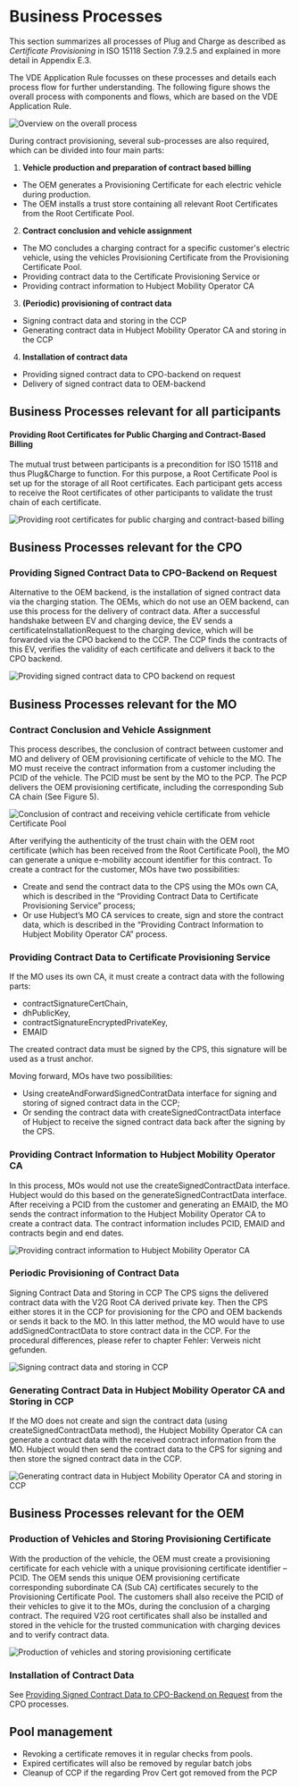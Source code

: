 # Business Processes

This section summarizes all processes of Plug and Charge as described as _Certificate Provisioning_ in ISO 15118 Section 7.9.2.5 and explained in more detail in Appendix E.3.

The VDE Application Rule focusses on these processes and details each process flow for further understanding. The following figure shows the overall process with components and flows, which are based on the VDE Application Rule.

![Overview on the overall process](../assets/images/process_overview.png)

During contract provisioning, several sub-processes are also required, which can be divided into four main parts:

 1. **Vehicle production and preparation of contract based billing**
   - The OEM generates a Provisioning Certificate for each electric vehicle during production.
   - The OEM installs a trust store containing all relevant Root Certificates from the Root Certificate Pool.
 2. **Contract conclusion and vehicle assignment**
   - The MO concludes a charging contract for a specific customer's electric vehicle, using the vehicles Provisioning Certificate from the Provisioning Certificate Pool.
   - Providing contract data to the Certificate Provisioning Service or
   - Providing contract information to Hubject Mobility Operator CA
 3. **(Periodic) provisioning of contract data**
   - Signing contract data and storing in the CCP
   - Generating contract data in Hubject Mobility Operator CA and storing in the CCP
 4. **Installation of contract data**
   - Providing signed contract data to CPO-backend on request
   - Delivery of signed contract data to OEM-backend


## Business Processes relevant for all participants

#### Providing Root Certificates for Public Charging and Contract-Based Billing
The mutual trust between participants is a precondition for ISO 15118 and thus Plug&Charge to function. For this purpose, a Root Certificate Pool is set up for the storage of all Root certificates. Each participant gets access to receive the Root certificates of other participants to validate the trust chain of each certificate.

![Providing root certificates for public charging and contract-based billing](../assets/images/process_providing_root_certificates.png)



## Business Processes relevant for the CPO

### Providing Signed Contract Data to CPO-Backend on Request

Alternative to the OEM backend, is the installation of signed contract data via the charging station. The OEMs, which do not use an OEM backend, can use this process for the delivery of contract data.
After a successful handshake between EV and charging device, the EV sends a certificateInstallationRequest to the charging device, which will be forwarded via the CPO backend to the CCP.
The CCP finds the contracts of this EV, verifies the validity of each certificate and delivers it back to the CPO backend.

![Providing signed contract data to CPO backend on request](../assets/images/process_providing_signed_contract_data_to_cpo_backend_on_request.png)


## Business Processes relevant for the MO

### Contract Conclusion and Vehicle Assignment

This process describes, the conclusion of contract between customer and MO and delivery of OEM provisioning certificate of vehicle to the MO.
The MO must receive the contract information from a customer including the PCID of the vehicle. The PCID must be sent by the MO to the PCP. The PCP delivers the OEM provisioning certificate, including the corresponding Sub CA chain (See Figure 5).

![Conclusion of contract and receiving vehicle certificate from vehicle Certificate Pool](../assets/images/process_conclusion_of_contract_and_receiving_vehicle_certificate_from_pcp.png)

After verifying the authenticity of the trust chain with the OEM root certificate (which has been received from the Root Certificate Pool), the MO can generate a unique e-mobility account identifier for this contract. To create a contract for the customer, MOs have two possibilities:

 - Create and send the contract data to the CPS using the MOs own CA, which is described in the “Providing Contract Data to Certificate Provisioning Service” process;
 - Or use Hubject’s MO CA services to create, sign and store the contract data, which is described in the “Providing Contract Information to Hubject Mobility Operator CA” process.


### Providing Contract Data to Certificate Provisioning Service

If the MO uses its own CA, it must create a contract data with the following parts:
 - contractSignatureCertChain,
 - dhPublicKey,
 - contractSignatureEncryptedPrivateKey,
 - EMAID

The created contract data must be signed by the CPS, this signature will be used as a trust anchor.

Moving forward, MOs have two possibilities:
 - Using createAndForwardSignedContratData interface for signing and storing of signed contract data in the CCP;
 - Or sending the contract data with createSignedContractData interface of Hubject to receive the signed contract data back after the signing by the CPS.


<!-- ![Providing contract data to certificate Provisioning Service](../assets/images/process_providing_contract_data_to_certificate_provisioning_service.png) -->


### Providing Contract Information to Hubject Mobility Operator CA

In this process, MOs would not use the createSignedContractData interface. Hubject would do this based on the generateSignedContractData interface. After receiving a PCID from the customer and generating an EMAID, the MO sends the contract information to the Hubject Mobility Operator CA to create a contract data. The contract information includes PCID, EMAID and contracts begin and end dates.

![Providing contract information to Hubject Mobility Operator CA](../assets/images/process_providing_contract_information_to_hubject_mobility_operator_ca.png)


### Periodic Provisioning of Contract Data

Signing Contract Data and Storing in CCP
The CPS signs the delivered contract data with the V2G Root CA derived private key. Then the CPS either stores it in the CCP for provisioning for the CPO and OEM backends or sends it back to the MO.
In this latter method, the MO would have to use addSignedContractData to store contract data in the CCP. For the procedural differences, please refer to chapter Fehler: Verweis nicht gefunden.

![Signing contract data and storing in CCP](../assets/images/process_signing_contract_data_and_storing_in_ccp.png)


### Generating Contract Data in Hubject Mobility Operator CA and Storing in CCP

If the MO does not create and sign the contract data (using createSignedContractData method), the Hubject Mobility Operator CA can generate a contract data with the received contract information from the MO. Hubject would then send the contract data to the CPS for signing and then store the signed contract data in the CCP.

![Generating contract data in Hubject Mobility Operator CA and storing in CCP](../assets/images/process_generating_contract_data_in_hubject_mo_ca.png)




## Business Processes relevant for the OEM

### Production of Vehicles and Storing Provisioning Certificate

With the production of the vehicle, the OEM must create a provisioning certificate for each vehicle with a unique provisioning certificate identifier – PCID. The OEM sends this unique OEM provisioning certificate corresponding subordinate CA (Sub CA) certificates securely to the Provisioning Certificate Pool.
The customers shall also receive the PCID of their vehicles to give it to the MOs, during the conclusion of a charging contract.
The required V2G root certificates shall also be installed and stored in the vehicle for the trusted communication with charging devices and to verify contract data.

![Production of vehicles and storing provisioning certificate](../assets/images/process_production_of_vehicles_and_storing_provisioning_certificate.png)


### Installation of Contract Data

See [Providing Signed Contract Data to CPO-Backend on Request](#providing-signed-contract-data-to-cpo-backend-on-request) from the CPO processes.

## Pool management

 * Revoking a certificate removes it in regular checks from pools.
 * Expired certificates will also be removed by regular batch jobs
 * Cleanup of CCP if the regarding Prov Cert got removed from the PCP
